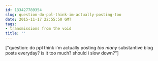 ```yaml
---
id: 133427789354
slug: question-do-ppl-think-im-actually-posting-too
date: 2015-11-17 22:55:50 GMT
tags:
- transmissions from the void
title: ''
---
```

["question: do ppl think i'm actually posting _too many_ substantive blog posts everyday? is it too much? should i slow down?"]